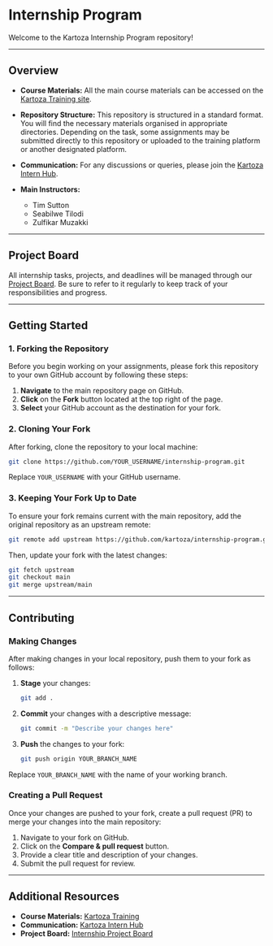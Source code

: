 # Internship Program 

Welcome to the Kartoza Internship Program repository!

---

## Overview

- **Course Materials:** All the main course materials can be accessed on the [Kartoza Training site](https://training.kartoza.com/course/view.php?id=36).
- **Repository Structure:** This repository is structured in a standard format. You will find the necessary materials organised in appropriate directories. Depending on the task, some assignments may be submitted directly to this repository or uploaded to the training platform or another designated platform.
- **Communication:** For any discussions or queries, please join the [Kartoza Intern Hub](https://chat.google.com/room/AAAA1JwjBAc?cls=7).

- **Main Instructors:**  
  - Tim Sutton  
  - Seabilwe Tilodi  
  - Zulfikar Muzakki

---

## Project Board

All internship tasks, projects, and deadlines will be managed through our [Project Board](https://github.com/orgs/kartoza/projects/128/views/1). Be sure to refer to it regularly to keep track of your responsibilities and progress.

---

## Getting Started

### 1. Forking the Repository

Before you begin working on your assignments, please fork this repository to your own GitHub account by following these steps:

1. **Navigate** to the main repository page on GitHub.
2. **Click** on the **Fork** button located at the top right of the page.
3. **Select** your GitHub account as the destination for your fork.

### 2. Cloning Your Fork

After forking, clone the repository to your local machine:

```bash
git clone https://github.com/YOUR_USERNAME/internship-program.git
```

Replace `YOUR_USERNAME` with your GitHub username.

### 3. Keeping Your Fork Up to Date

To ensure your fork remains current with the main repository, add the original repository as an upstream remote:

```bash
git remote add upstream https://github.com/kartoza/internship-program.git
```

Then, update your fork with the latest changes:

```bash
git fetch upstream
git checkout main
git merge upstream/main
```

---

## Contributing

### Making Changes

After making changes in your local repository, push them to your fork as follows:

1. **Stage** your changes:

    ```bash
    git add .
    ```

2. **Commit** your changes with a descriptive message:

    ```bash
    git commit -m "Describe your changes here"
    ```

3. **Push** the changes to your fork:

    ```bash
    git push origin YOUR_BRANCH_NAME
    ```

Replace `YOUR_BRANCH_NAME` with the name of your working branch.

### Creating a Pull Request

Once your changes are pushed to your fork, create a pull request (PR) to merge your changes into the main repository:

1. Navigate to your fork on GitHub.
2. Click on the **Compare & pull request** button.
3. Provide a clear title and description of your changes.
4. Submit the pull request for review.

---

## Additional Resources

- **Course Materials:** [Kartoza Training](https://training.kartoza.com/course/view.php?id=36)
- **Communication:** [Kartoza Intern Hub](https://chat.google.com/room/AAAA1JwjBAc?cls=7)
- **Project Board:** [Internship Project Board](https://github.com/orgs/kartoza/projects/128/views/1)
